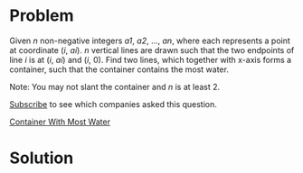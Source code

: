 
# Problem

Given _n_ non-negative integers _a1_, _a2_, ..., _an_, where each represents a
point at coordinate (_i_, _ai_). _n_ vertical lines are drawn such that the
two endpoints of line _i_ is at (_i_, _ai_) and (_i_, 0). Find two lines,
which together with x-axis forms a container, such that the container contains
the most water.

Note: You may not slant the container and _n_ is at least 2.

[Subscribe](/subscribe/) to see which companies asked this question.



[Container With Most Water](https://leetcode.com/problems/container-with-most-water)

# Solution



